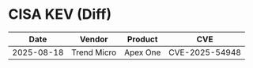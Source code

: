 # CISA KEV (Diff)

| Date | Vendor | Product | CVE |
| ---- | ------ | ------- | --- |
| 2025-08-18 | Trend Micro | Apex One | CVE-2025-54948 |
